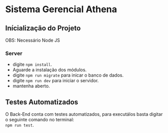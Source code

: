 # Sistema Gerencial Athena

## Inícialização do Projeto
OBS: Necessário Node JS

### Server
- digite <code>npm install</code>.
- Aguarde a instalação dos módulos.
- digite <code>npm run migrate</code> para inicar o banco de dados.
- digite <code>npm run dev</code> para iniciar o servidor.
- mantenha aberto.

## Testes Automatizados
O Back-End conta com testes automatizados, para executálos basta digitar o seguinte comando no terminal:  
<code>npm run test</code>.

